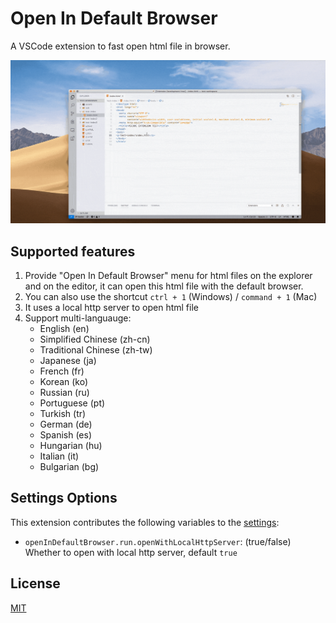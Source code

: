 # Open In Default Browser


A VSCode extension to fast open html file in browser.

![preview](./public/preview.gif)


## Supported features

1. Provide "Open In Default Browser" menu for html files on the explorer and on the editor, it can open this html file with the default browser.
2. You can also use the shortcut `ctrl + 1` (Windows) / `command + 1` (Mac)
3. It uses a local http server to open html file
4. Support multi-languauge: 
   - English (en)
   - Simplified Chinese (zh-cn)
   - Traditional Chinese (zh-tw)
   - Japanese (ja)
   - French (fr)
   - Korean (ko)
   - Russian (ru)
   - Portuguese (pt)
   - Turkish (tr)
   - German (de)
   - Spanish (es)
   - Hungarian (hu)
   - Italian (it)
   - Bulgarian (bg)


## Settings Options

This extension contributes the following variables to the [settings](https://code.visualstudio.com/docs/getstarted/settings):

- `openInDefaultBrowser.run.openWithLocalHttpServer`: (true/false) Whether to open with local http server, default `true`


## License

[MIT](./LICENSE)
